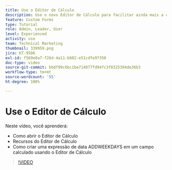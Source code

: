```yaml
---
title: Use o Editor de Cálculo
description: Use o novo Editor de Cálculo para facilitar ainda mais a criação de campos personalizados.
feature: Custom Forms
type: Tutorial
role: Admin, Leader, User
level: Experienced
activity: use
team: Technical Marketing
thumbnail: 339959.png
jira: KT-9506
exl-id: f569e8a7-f26d-4a11-b602-e51cdfe97350
doc-type: video
source-git-commit: bbdf99c6bc1be714077fd94fc3f8325394de36b3
workflow-type: tm+mt
source-wordcount: '55'
ht-degree: 100%

---
```


# Use o Editor de Cálculo

Neste vídeo, você aprenderá:

* Como abrir o Editor de Cálculo
* Recursos do Editor de Cálculo
* Como criar uma expressão de data ADDWEEKDAYS em um campo calculado usando o Editor de Cálculo

>[!VIDEO](https://video.tv.adobe.com/v/3413834/?quality=12&learn=on&enablevpops=1&captions=por_br)
